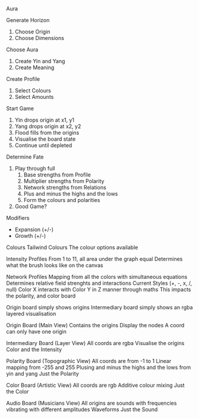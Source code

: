 Aura

Generate Horizon
1. Choose Origin
2. Choose Dimensions

Choose Aura
1. Create Yin and Yang
2. Create Meaning

Create Profile
1. Select Colours
2. Select Amounts

Start Game
1. Yin drops origin at x1, y1
2. Yang drops origin at x2, y2
3. Flood fills from the origins
4. Visualise the board state
5. Continue until depleted

Determine Fate
1. Play through full
    1. Base strengths from Profile
    2. Multiplier strengths from Polarity
    3. Network strengths from Relations
    4. Plus and minus the highs and the lows
    5. Form the colours and polarities
2. Good Game?

Modifiers
- Expansion (+/-)
- Growth (+/-)

Colours
Tailwind Colours
The colour options available

Intensity Profiles
From 1 to 11, all area under the graph equal
Determines what the brush looks like on the canvas

Network Profiles
Mapping from all the colors with simultaneous equations
Determines relative field strenghts and interactions
Current Styles (+, -, x, /, null)
Color X interacts with Color Y in Z manner through maths
This impacts the polarity, and color board

Origin board simply shows origins
Intermediary board simply shows an rgba layered visualisation

Origin Board (Main View)
Contains the origins
Display the nodes
A coord can only have one origin

Intermediary Board (Layer View)
All coords are rgba
Visualise the origins
Color and the Intensity

Polarity Board (Topographic View)
All coords are from -1 to 1
Linear mapping from -255 and 255
Plusing and minus the highs and the lows from yin and yang
Just the Polarity

Color Board (Artistic View)
All coords are rgb
Additive colour mixing
Just the Color

Audio Board (Musicians View)
All origins are sounds with frequencies vibrating with different amplitudes
Waveforms
Just the Sound